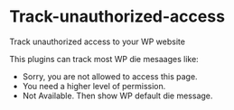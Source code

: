 # Track-unauthorized-access
Track unauthorized access to your WP website

This plugins can track most WP die mesaages like:
* Sorry, you are not allowed to access this page.
* You need a higher level of permission.
* Not Available.
Then show WP default die message.
